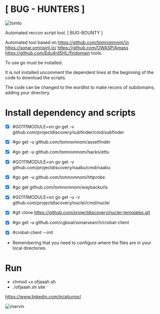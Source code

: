 <h1>[ BUG - HUNTERS ]</h1>

![tomlo](https://user-images.githubusercontent.com/28729614/85304899-4c757f80-b47a-11ea-8671-aa83273c73a5.gif)

Automated reccon script tool. [ BUG-BOUNTY ]

Automated tool based on https://github.com/tomnomnom/\n https://sonar.omnisint.io/ https://github.com/OWASP/Amass https://github.com/Edu4rdSHL/findomain tools.

To use go must be installed.

It is not installed uncomment the dependent lines at the beginning of the code to download the scripts.

The code can be changed to the wordlist to make recons of subdomains, adding your directory.

<h1>Install dependency and scripts</h1>

- [x] #GO111MODULE=on go get -v github.com/projectdiscovery/subfinder/cmd/subfinder
- [x] #go get -u github.com/tomnomnom/assetfinder
- [x] #go get -u github.com/tomnomnom/hacks/ettu
- [x] #GO111MODULE=on go get -v github.com/projectdiscovery/naabu/cmd/naabu
- [x] #go get -u github.com/tomnomnom/httprobe
- [x] #go get github.com/tomnomnom/waybackurls
- [x] #GO111MODULE=on go get -u -v github.com/projectdiscovery/nuclei/cmd/nuclei
- [x] #git clone https://github.com/projectdiscovery/nuclei-templates.git
- [x] #go get -u github.com/cgboal/sonarsearch/crobat-client
- [x] #crobat-client --init

 
- Remembering that you need to configure where the files are in your local directories.

 <h1>Run</h1>

- chmod +x ofjaaah.sh 
- ./ofjaaah.sh site

https://www.linkedin.com/in/atjunior/

![marvin](https://user-images.githubusercontent.com/28729614/85303574-ac6b2680-b478-11ea-9648-53ee37786a75.gif)
